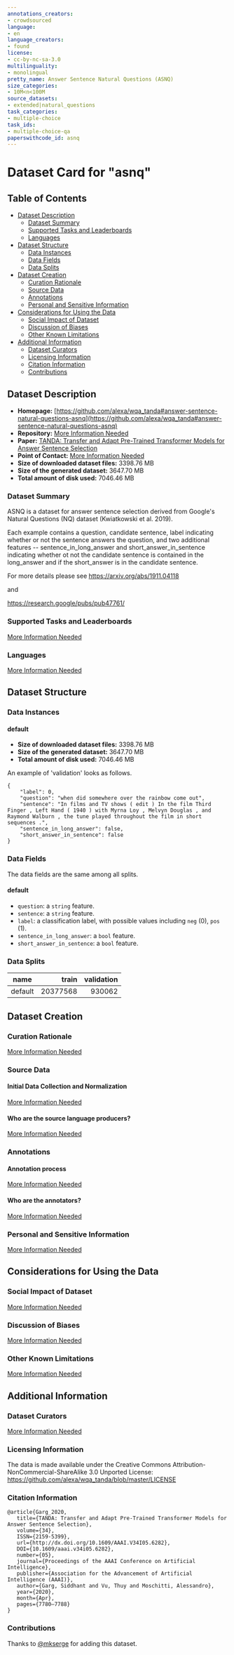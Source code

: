 ```yaml
---
annotations_creators:
- crowdsourced
language:
- en
language_creators:
- found
license:
- cc-by-nc-sa-3.0
multilinguality:
- monolingual
pretty_name: Answer Sentence Natural Questions (ASNQ)
size_categories:
- 10M<n<100M
source_datasets:
- extended|natural_questions
task_categories:
- multiple-choice
task_ids:
- multiple-choice-qa
paperswithcode_id: asnq
---
```


# Dataset Card for "asnq"

## Table of Contents
- [Dataset Description](#dataset-description)
  - [Dataset Summary](#dataset-summary)
  - [Supported Tasks and Leaderboards](#supported-tasks-and-leaderboards)
  - [Languages](#languages)
- [Dataset Structure](#dataset-structure)
  - [Data Instances](#data-instances)
  - [Data Fields](#data-fields)
  - [Data Splits](#data-splits)
- [Dataset Creation](#dataset-creation)
  - [Curation Rationale](#curation-rationale)
  - [Source Data](#source-data)
  - [Annotations](#annotations)
  - [Personal and Sensitive Information](#personal-and-sensitive-information)
- [Considerations for Using the Data](#considerations-for-using-the-data)
  - [Social Impact of Dataset](#social-impact-of-dataset)
  - [Discussion of Biases](#discussion-of-biases)
  - [Other Known Limitations](#other-known-limitations)
- [Additional Information](#additional-information)
  - [Dataset Curators](#dataset-curators)
  - [Licensing Information](#licensing-information)
  - [Citation Information](#citation-information)
  - [Contributions](#contributions)

## Dataset Description

- **Homepage:** [https://github.com/alexa/wqa_tanda#answer-sentence-natural-questions-asnq](https://github.com/alexa/wqa_tanda#answer-sentence-natural-questions-asnq)
- **Repository:** [More Information Needed](https://github.com/huggingface/datasets/blob/master/CONTRIBUTING.md#how-to-contribute-to-the-dataset-cards)
- **Paper:** [TANDA: Transfer and Adapt Pre-Trained Transformer Models for Answer Sentence Selection](https://arxiv.org/abs/1911.04118)
- **Point of Contact:** [More Information Needed](https://github.com/huggingface/datasets/blob/master/CONTRIBUTING.md#how-to-contribute-to-the-dataset-cards)
- **Size of downloaded dataset files:** 3398.76 MB
- **Size of the generated dataset:** 3647.70 MB
- **Total amount of disk used:** 7046.46 MB

### Dataset Summary

ASNQ is a dataset for answer sentence selection derived from
Google's Natural Questions (NQ) dataset (Kwiatkowski et al. 2019).

Each example contains a question, candidate sentence, label indicating whether or not
the sentence answers the question, and two additional features --
sentence_in_long_answer and short_answer_in_sentence indicating whether ot not the
candidate sentence is contained in the long_answer and if the short_answer is in the candidate sentence.

For more details please see
https://arxiv.org/abs/1911.04118

and

https://research.google/pubs/pub47761/

### Supported Tasks and Leaderboards

[More Information Needed](https://github.com/huggingface/datasets/blob/master/CONTRIBUTING.md#how-to-contribute-to-the-dataset-cards)

### Languages

[More Information Needed](https://github.com/huggingface/datasets/blob/master/CONTRIBUTING.md#how-to-contribute-to-the-dataset-cards)

## Dataset Structure

### Data Instances

#### default

- **Size of downloaded dataset files:** 3398.76 MB
- **Size of the generated dataset:** 3647.70 MB
- **Total amount of disk used:** 7046.46 MB

An example of 'validation' looks as follows.
```
{
    "label": 0,
    "question": "when did somewhere over the rainbow come out",
    "sentence": "In films and TV shows ( edit ) In the film Third Finger , Left Hand ( 1940 ) with Myrna Loy , Melvyn Douglas , and Raymond Walburn , the tune played throughout the film in short sequences .",
    "sentence_in_long_answer": false,
    "short_answer_in_sentence": false
}
```

### Data Fields

The data fields are the same among all splits.

#### default
- `question`: a `string` feature.
- `sentence`: a `string` feature.
- `label`: a classification label, with possible values including `neg` (0), `pos` (1).
- `sentence_in_long_answer`: a `bool` feature.
- `short_answer_in_sentence`: a `bool` feature.

### Data Splits

| name  | train  |validation|
|-------|-------:|---------:|
|default|20377568|    930062|

## Dataset Creation

### Curation Rationale

[More Information Needed](https://github.com/huggingface/datasets/blob/master/CONTRIBUTING.md#how-to-contribute-to-the-dataset-cards)

### Source Data

#### Initial Data Collection and Normalization

[More Information Needed](https://github.com/huggingface/datasets/blob/master/CONTRIBUTING.md#how-to-contribute-to-the-dataset-cards)

#### Who are the source language producers?

[More Information Needed](https://github.com/huggingface/datasets/blob/master/CONTRIBUTING.md#how-to-contribute-to-the-dataset-cards)

### Annotations

#### Annotation process

[More Information Needed](https://github.com/huggingface/datasets/blob/master/CONTRIBUTING.md#how-to-contribute-to-the-dataset-cards)

#### Who are the annotators?

[More Information Needed](https://github.com/huggingface/datasets/blob/master/CONTRIBUTING.md#how-to-contribute-to-the-dataset-cards)

### Personal and Sensitive Information

[More Information Needed](https://github.com/huggingface/datasets/blob/master/CONTRIBUTING.md#how-to-contribute-to-the-dataset-cards)

## Considerations for Using the Data

### Social Impact of Dataset

[More Information Needed](https://github.com/huggingface/datasets/blob/master/CONTRIBUTING.md#how-to-contribute-to-the-dataset-cards)

### Discussion of Biases

[More Information Needed](https://github.com/huggingface/datasets/blob/master/CONTRIBUTING.md#how-to-contribute-to-the-dataset-cards)

### Other Known Limitations

[More Information Needed](https://github.com/huggingface/datasets/blob/master/CONTRIBUTING.md#how-to-contribute-to-the-dataset-cards)

## Additional Information

### Dataset Curators

[More Information Needed](https://github.com/huggingface/datasets/blob/master/CONTRIBUTING.md#how-to-contribute-to-the-dataset-cards)

### Licensing Information

The data is made available under the Creative Commons Attribution-NonCommercial-ShareAlike 3.0 Unported License:
https://github.com/alexa/wqa_tanda/blob/master/LICENSE

### Citation Information

```
@article{Garg_2020,
   title={TANDA: Transfer and Adapt Pre-Trained Transformer Models for Answer Sentence Selection},
   volume={34},
   ISSN={2159-5399},
   url={http://dx.doi.org/10.1609/AAAI.V34I05.6282},
   DOI={10.1609/aaai.v34i05.6282},
   number={05},
   journal={Proceedings of the AAAI Conference on Artificial Intelligence},
   publisher={Association for the Advancement of Artificial Intelligence (AAAI)},
   author={Garg, Siddhant and Vu, Thuy and Moschitti, Alessandro},
   year={2020},
   month={Apr},
   pages={7780–7788}
}
```

### Contributions

Thanks to [@mkserge](https://github.com/mkserge) for adding this dataset.

